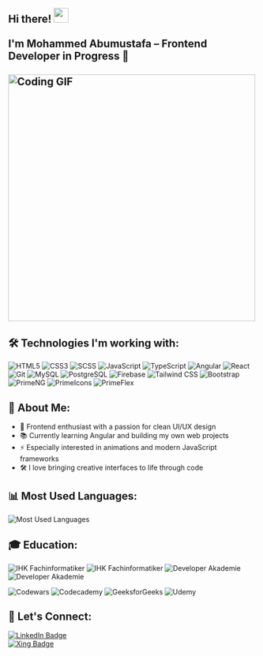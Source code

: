 <h2 align="left">
  <br>Hi there! <img src="https://user-images.githubusercontent.com/42378118/110234147-e3259600-7f4e-11eb-95be-0c4047144dea.gif" width="30"><br>
  <br> I'm Mohammed Abumustafa – Frontend Developer in Progress 🚀<br>
  <br>
    <img src="https://media.giphy.com/media/SWoSkN6DxTszqIKEqv/giphy.gif" alt="Coding GIF" width="500">
</h2>


<h2 align="left">🛠️ Technologies I'm working with:</h2>

<p align="left">
  <img src="https://img.shields.io/badge/HTML5-E34F26?style=for-the-badge&logo=html5&logoColor=white" alt="HTML5"/>
  <img src="https://img.shields.io/badge/CSS3-1572B6?style=for-the-badge&logo=css3&logoColor=white" alt="CSS3"/>
  <img src="https://img.shields.io/badge/SCSS-CC6699?style=for-the-badge&logo=sass&logoColor=white" alt="SCSS"/>
  <img src="https://img.shields.io/badge/JavaScript-F7DF1E?style=for-the-badge&logo=javascript&logoColor=black" alt="JavaScript"/>
  <img src="https://img.shields.io/badge/TypeScript-3178C6?style=for-the-badge&logo=typescript&logoColor=white" alt="TypeScript"/>
  <img src="https://img.shields.io/badge/Angular-DD0031?style=for-the-badge&logo=angular&logoColor=white" alt="Angular"/>
  <img src="https://img.shields.io/badge/React-20232A?style=for-the-badge&logo=react&logoColor=61DAFB" alt="React"/>
  <img src="https://img.shields.io/badge/Git-F05032?style=for-the-badge&logo=git&logoColor=white" alt="Git"/>
  <img src="https://img.shields.io/badge/MySQL-00758F?style=for-the-badge&logo=mysql&logoColor=white" alt="MySQL"/>
  <img src="https://img.shields.io/badge/PostgreSQL-4169E1?style=for-the-badge&logo=postgresql&logoColor=white" alt="PostgreSQL"/>
  <img src="https://img.shields.io/badge/Firebase-FFCA28?style=for-the-badge&logo=firebase&logoColor=black" alt="Firebase"/>
  <img src="https://img.shields.io/badge/Tailwind_CSS-38B2AC?style=for-the-badge&logo=tailwind-css&logoColor=white" alt="Tailwind CSS"/>
  <img src="https://img.shields.io/badge/Bootstrap-7952B3?style=for-the-badge&logo=bootstrap&logoColor=white" alt="Bootstrap"/>
  <img src="https://img.shields.io/badge/PrimeNG-2C7CB0?style=for-the-badge&logo=primefaces&logoColor=white" alt="PrimeNG"/>
  <img src="https://img.shields.io/badge/PrimeIcons-6D4C41?style=for-the-badge&logo=primefaces&logoColor=white" alt="PrimeIcons"/>
  <img src="https://img.shields.io/badge/PrimeFlex-009688?style=for-the-badge&logo=primefaces&logoColor=white" alt="PrimeFlex"/>
</p>


<h2 align="left">🧠 About Me:</h2>

- 🎯 Frontend enthusiast with a passion for clean UI/UX design 
- 📚 Currently learning Angular and building my own web projects
- ⚡ Especially interested in animations and modern JavaScript frameworks
- 🛠  I love bringing creative interfaces to life through code

<h2 align="left">📊 Most Used Languages:</h2>

<p align="left">
  <img src="https://github-readme-stats.vercel.app/api/top-langs/?username=mohd-3384&layout=compact&langs_count=8&theme=tokyonight&hide_border=true" alt="Most Used Languages" />
</p>

<h2 align="left">🎓 Education:</h2>

<p align="left">
  <!-- IHK Fachinformatiker -->
  <img src="https://img.shields.io/badge/%20FACHINFORMATIKER%20ANWENDUNGSENTWICKLUNG-005CA9?style=for-the-badge&logo=data:image/png;base64,iVBORw0KGgoAAAANSUhEUgAAABoAAAASCAMAAABe6+5GAAAAVFBMVEUAAAD///////////////////////////////////////////////////////////////////////////////////////////////////+0q3mSAAAAGnRSTlMAAxEmJ7b4HQt3BnMPnb6tSklEqfuPuN5Bk9bQySgAAABLSURBVBjTY2AgETZgZ2BiYGBkZCAEM5AwMDBQEwwMDCEkCZoBjHBiO5GAkRgMQwAMMTAzEDRAsJAmQsJExslJQyMNExNQCQEBAECGBfDJMoOUnAAAAAElFTkSuQmCC&logoColor=white" alt="IHK Fachinformatiker" />
<!-- IHK Fachinformatiker -->
<img src="https://img.shields.io/badge/FACHINFORMATIKER%20ANWENDUNGSENTWICKLUNG-005CA9?style=for-the-badge&logo=data:image/png;base64,iVBORw0KGgoAAAANSUhEUgAAABQAAAAUCAMAAAC6V+0/AAAARVBMVEUAAAD///////////////////////////////////////////////////////////////////9hAn5gAAAAGHRSTlMAECAwQFBgcICQoK+wsbKztb/Aw8jJ0tnf4NhkAAAAZUlEQVR42mLAA2IggKkUg5ChpCUkwVgMBCIQVhgHEAtoJmJxgUxhGQMQoDcA4ih4sAKBQDBPwWYxIzgYRBQAyRLEBjB0IGsKMHoxg5F4HgkI2EgkEykmGNgAAAw2YDAx0L5CMAAAAASUVORK5CYII=" alt="IHK Fachinformatiker" />

  <!-- Developer Akademie -->
  <img src="https://img.shields.io/badge/DEVELOPER%20AKADEMIE-FD5B4F?style=for-the-badge&logo=data:image/png;base64,iVBORw0KGgoAAAANSUhEUgAAABkAAAAbCAMAAAAmgB3lAAAARVBMVEUAAAD///////////////////////////////////////////////////////////////////+u/XHDAAAAGnRSTlMA7+8hQCCBLvkaEevyXyxCNR8xB8gFfI9eHgmNvFD5uEAAABWSURBVCjPjZLbDoAgDEUXqCCw2uT//9yVbT1GjA1dzgmcA0apDOAQ9JiErEYgqVapNcExiCy4HPoAD6iL44vSC6ZULgKqkmGoHfP1Oj//fduAk5HH5dEHDq8r4nITQgAAAABJRU5ErkJggg==&logoColor=white" alt="Developer Akademie" />
  <!-- Developer Akademie -->
<img src="https://img.shields.io/badge/DEVELOPER%20AKADEMIE-FD5B4F?style=for-the-badge&logo=data:image/png;base64,iVBORw0KGgoAAAANSUhEUgAAABQAAAAUCAMAAAC6V+0/AAAARVBMVEUAAAD///////////////////////////////////////////////////////////////////9hAn5gAAAAGHRSTlMAECAwQFBgcICQoK+wsbKztb/Aw8jJ0tnf4NhkAAAAZUlEQVR42mLAA2IggKkUg5ChpCUkwVgMBCIQVhgHEAtoJmJxgUxhGQMQoDcA4ih4sAKBQDBPwWYxIzgYRBQAyRLEBjB0IGsKMHoxg5F4HgkI2EgkEykmGNgAAAw2YDAx0L5CMAAAAASUVORK5CYII=" alt="Developer Akademie" />

</p>

<p align="left">
  <img src="https://img.shields.io/badge/CODEWARS-B1361E?style=for-the-badge&logo=codewars&logoColor=white" alt="Codewars"/>
  <img src="https://img.shields.io/badge/CODECADEMY-FFF?style=for-the-badge&logo=codecademy&logoColor=black" alt="Codecademy"/>
  <img src="https://img.shields.io/badge/GEEKSFORGEEKS-2F8D46?style=for-the-badge&logo=geeksforgeeks&logoColor=white" alt="GeeksforGeeks"/>
  <img src="https://img.shields.io/badge/UDEMY-A435F0?style=for-the-badge&logo=udemy&logoColor=white" alt="Udemy"/>
</p>

<h2 align="left">🤝 Let's Connect:</h2>

[![LinkedIn Badge](https://img.shields.io/badge/LinkedIn-mohammedabumustafa-blue?style=flat-square&logo=linkedin&logoColor=white)](https://www.linkedin.com/in/mohammed-abumustafa-2458392b8/) <br />
[![Xing Badge](https://img.shields.io/badge/Xing-mohammedabumustafa-brightgreen?style=flat-square&logo=xing&logoColor=white)](https://www.xing.com/profile/Mohammed_Abumustafa)
